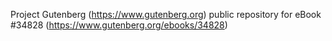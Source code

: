 Project Gutenberg (https://www.gutenberg.org) public repository for eBook #34828 (https://www.gutenberg.org/ebooks/34828)
